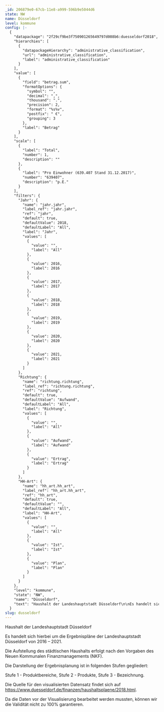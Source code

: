 ```yaml
---
_id: 206879e0-67cb-11e8-a999-596b9e5044d6
state: NW
name: Düsseldorf
level: kommune
config: |-
  {
    "datapackage": "2f29cf9be3f750901265649797d008b6:duesseldorf2018",
    "hierarchies": [
      {
        "datapackageHierarchy": "administrative_classification",
        "url": "administrative_classification",
        "label": "administrative_classification"
      }
    ],
    "value": [
      {
        "field": "betrag.sum",
        "formatOptions": {
          "symbol": "",
          "decimal": ",",
          "thousand": ".",
          "precision": 2,
          "format": "%s%v",
          "postfix": " €",
          "grouping": 3
        },
        "label": "Betrag"
      }
    ],
    "scale": [
      {
        "label": "Total",
        "number": 1,
        "description": ""
      },
      {
        "label": "Pro Einwohner (639.407 Stand 31.12.2017)",
        "number": "639407",
        "description": "p.E."
      }
    ],
    "filters": {
      "Jahr": {
        "name": "jahr.jahr",
        "label_ref": "jahr.jahr",
        "ref": "jahr",
        "default": true,
        "defaultValue": 2018,
        "defaultLabel": "All",
        "label": "Jahr",
        "values": [
          {
            "value": "",
            "label": "All"
          },
          {
            "value": 2016,
            "label": 2016
          },
          {
            "value": 2017,
            "label": 2017
          },
          {
            "value": 2018,
            "label": 2018
          },
          {
            "value": 2019,
            "label": 2019
          },
          {
            "value": 2020,
            "label": 2020
          },
          {
            "value": 2021,
            "label": 2021
          }
        ]
      },
      "Richtung": {
        "name": "richtung.richtung",
        "label_ref": "richtung.richtung",
        "ref": "richtung",
        "default": true,
        "defaultValue": "Aufwand",
        "defaultLabel": "All",
        "label": "Richtung",
        "values": [
          {
            "value": "",
            "label": "All"
          },
          {
            "value": "Aufwand",
            "label": "Aufwand"
          },
          {
            "value": "Ertrag",
            "label": "Ertrag"
          }
        ]
      },
      "HH-Art": {
        "name": "hh_art.hh_art",
        "label_ref": "hh_art.hh_art",
        "ref": "hh_art",
        "default": true,
        "defaultValue": "",
        "defaultLabel": "All",
        "label": "HH-Art",
        "values": [
          {
            "value": "",
            "label": "All"
          },
          {
            "value": "Ist",
            "label": "Ist"
          },
          {
            "value": "Plan",
            "label": "Plan"
          }
        ]
      }
    },
    "level": "kommune",
    "state": "NW",
    "name": "Düsseldorf",
    "text": "Haushalt der Landeshauptstadt Düsseldorf\n\nEs handelt sich hierbei um die Ergebnispläne der Landeshauptstadt Düsseldorf von 2016 – 2021.\n\nDie Aufstellung des städtischen Haushalts erfolgt nach den Vorgaben des Neuen Kommunalen Finanzmanagements (NKF).\n\nDie Darstellung der Ergebnisplanung ist in folgenden Stufen gegliedert:\n\nStufe 1 - Produktbereiche,\nStufe 2 - Produkte,\nStufe 3 - Bezeichnung.\n\nDie Quelle für den visualisierten Datensatz findet sich auf https://www.duesseldorf.de/finanzen/haushaltsplaene/2018.html. \n\nDa die Daten vor der Visualisierung bearbeitet werden mussten, können wir die Validität nicht zu 100% garantieren."
  }
slug: dusseldorf
---
```

Haushalt der Landeshauptstadt Düsseldorf

Es handelt sich hierbei um die Ergebnispläne der Landeshauptstadt Düsseldorf von 2016 – 2021.

Die Aufstellung des städtischen Haushalts erfolgt nach den Vorgaben des Neuen Kommunalen Finanzmanagements (NKF).

Die Darstellung der Ergebnisplanung ist in folgenden Stufen gegliedert:

Stufe 1 - Produktbereiche,
Stufe 2 - Produkte,
Stufe 3 - Bezeichnung.

Die Quelle für den visualisierten Datensatz findet sich auf https://www.duesseldorf.de/finanzen/haushaltsplaene/2018.html. 

Da die Daten vor der Visualisierung bearbeitet werden mussten, können wir die Validität nicht zu 100% garantieren.
